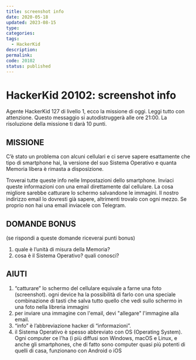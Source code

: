 ```yaml
---
title: screenshot info
date: 2020-05-18
updated: 2023-08-15
type: 
categories: 
tags:
  - HackerKid
description: 
permalink: 
code: 20102
status: published
---
```

# HackerKid 20102: screenshot info

Agente HackerKid 127 di livello 1, ecco la missione di oggi. Leggi tutto con attenzione. Questo messaggio si autodistruggerà alle ore 21:00. La risoluzione della missione ti darà 10 punti.

## MISSIONE

C’è stato un problema con alcuni cellulari e ci serve sapere esattamente che tipo di smartphone hai, la versione del suo Sistema Operativo e quanta Memoria libera è rimasta a disposizione. 

Troverai tutte queste info nelle Impostazioni dello smartphone.
Inviaci queste informazioni con una email direttamente dal cellulare. La cosa migliore sarebbe catturare lo schermo salvandone le immagini.
Il nostro indirizzo email lo dovresti già sapere, altrimenti trovalo con ogni mezzo. 
Se proprio non hai una email inviacele con Telegram. 

## DOMANDE BONUS
(se rispondi a queste domande riceverai punti bonus)
1. quale è l’unità di misura della Memoria?
2. cosa è il Sistema Operativo? quali conosci?

## AIUTI
1. “catturare” lo schermo del cellulare equivale a farne una foto (screenshot). ogni device ha la possibilità di farlo con una speciale combinazione di tasti che salva tutto quello che vedi sullo schermo in una foto nella libreria immagini
2. per inviare una immagine con l'email, devi "allegare" l'immagine alla email.
3. “info” è l’abbreviazione hacker di “informazioni”. 
4. il Sistema Operativo è spesso abbreviato con OS (Operating System). Ogni computer ce l'ha (i più diffusi son Windows, macOS e Linux, e anche gli smartphones, che di fatto sono computer quasi più potenti di quelli di casa, funzionano con Android o iOS